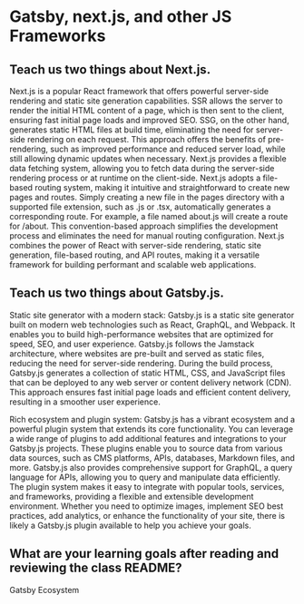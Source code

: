 # Gatsby, next.js, and other JS Frameworks

## Teach us two things about Next.js.

Next.js is a popular React framework that offers powerful server-side rendering and static site generation capabilities. SSR allows the server to render the initial HTML content of a page, which is then sent to the client, ensuring fast initial page loads and improved SEO. SSG, on the other hand, generates static HTML files at build time, eliminating the need for server-side rendering on each request. This approach offers the benefits of pre-rendering, such as improved performance and reduced server load, while still allowing dynamic updates when necessary. Next.js provides a flexible data fetching system, allowing you to fetch data during the server-side rendering process or at runtime on the client-side. Next.js adopts a file-based routing system, making it intuitive and straightforward to create new pages and routes. Simply creating a new file in the pages directory with a supported file extension, such as .js or .tsx, automatically generates a corresponding route. For example, a file named about.js will create a route for /about. This convention-based approach simplifies the development process and eliminates the need for manual routing configuration. Next.js combines the power of React with server-side rendering, static site generation, file-based routing, and API routes, making it a versatile framework for building performant and scalable web applications.

## Teach us two things about Gatsby.js.

Static site generator with a modern stack: Gatsby.js is a static site generator built on modern web technologies such as React, GraphQL, and Webpack. It enables you to build high-performance websites that are optimized for speed, SEO, and user experience. Gatsby.js follows the Jamstack architecture, where websites are pre-built and served as static files, reducing the need for server-side rendering. During the build process, Gatsby.js generates a collection of static HTML, CSS, and JavaScript files that can be deployed to any web server or content delivery network (CDN). This approach ensures fast initial page loads and efficient content delivery, resulting in a smoother user experience.

Rich ecosystem and plugin system: Gatsby.js has a vibrant ecosystem and a powerful plugin system that extends its core functionality. You can leverage a wide range of plugins to add additional features and integrations to your Gatsby.js projects. These plugins enable you to source data from various data sources, such as CMS platforms, APIs, databases, Markdown files, and more. Gatsby.js also provides comprehensive support for GraphQL, a query language for APIs, allowing you to query and manipulate data efficiently. The plugin system makes it easy to integrate with popular tools, services, and frameworks, providing a flexible and extensible development environment. Whether you need to optimize images, implement SEO best practices, add analytics, or enhance the functionality of your site, there is likely a Gatsby.js plugin available to help you achieve your goals.

## What are your learning goals after reading and reviewing the class README?

Gatsby Ecosystem
